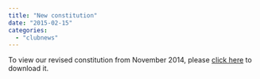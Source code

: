 ```yaml
---
title: "New constitution"
date: "2015-02-15"
categories: 
  - "clubnews"
---
```


To view our revised constitution from November 2014, please [click here](http://www.wherwellcc.co.uk/wp-content/uploads/2015/02/WCC-CONSTITUTION-updated-Nov-2014.doc) to download it.

